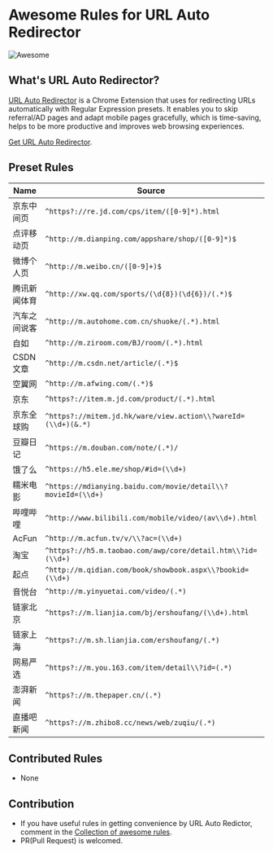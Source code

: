 # Awesome Rules for URL Auto Redirector

![Awesome](https://cdn.rawgit.com/sindresorhus/awesome/d7305f38d29fed78fa85652e3a63e154dd8e8829/media/badge.svg)

## What's URL Auto Redirector?

[URL Auto Redirector](https://urlautoredirector.github.io) is a Chrome Extension that uses for redirecting URLs automatically with Regular Expression presets. It enables you to skip referral/AD pages and adapt mobile pages gracefully, which is time-saving, helps to be more productive and improves web browsing experiences.

[Get URL Auto Redirector](https://urlautoredirector.github.io/docs.html#installation).

## Preset Rules

| Name | Source | Destination |
|------|--------|-------------|
| 京东中间页 | `^https?://re.jd.com/cps/item/([0-9]*).html` | `https://item.jd.com/$1.html` |
| 点评移动页 | `^http://m.dianping.com/appshare/shop/([0-9]*)$` | `http://www.dianping.com/shop/$1` |
| 微博个人页 | `^http://m.weibo.cn/([0-9]+)$` | `http://weibo.com/$1` |
| 腾讯新闻体育 | `^http://xw.qq.com/sports/(\d{8})(\d{6})/(.*)$` | `http://sports.qq.com/a/$1/$2.htm` |
| 汽车之间说客 | `^http://m.autohome.com.cn/shuoke/(.*).html` | `http://shuoke.autohome.com.cn/article/$1.html` |
| 自如 | `^http://m.ziroom.com/BJ/room/(.*).html` | `http://www.ziroom.com/z/vr/$1.html` |
| CSDN 文章 | `^http://m.csdn.net/article/(.*)$` | `http://www.csdn.net/article/$1` |
| 空翼网 | `^http://m.afwing.com/(.*)$` | `http://www.afwing.com/$1` |
| 京东 | `^https?://item.m.jd.com/product/(.*).html` | `http://item.jd.com/$1.html` |
| 京东全球购 | `^https?://mitem.jd.hk/ware/view.action\\?wareId=(\\d+)(&.*)` | `https://item.jd.hk/$2.html` |
| 豆瓣日记 | `^https://m.douban.com/note/(.*)/` | `https://www.douban.com/note/$1/` |
| 饿了么 | `^https://h5.ele.me/shop/#id=(\\d+)` | `https://www.ele.me/shop/$1` |
| 糯米电影 | `^https://mdianying.baidu.com/movie/detail\\?movieId=(\\d+)` | `https://www.nuomi.com/film/$1` |
| 哔哩哔哩 | `^http://www.bilibili.com/mobile/video/(av\\d+).html` | `http://www.bilibili.com/video/$1/` |
| AcFun | `^http://m.acfun.tv/v/\\?ac=(\\d+)` | `http://www.acfun.tv/v/ac$1` |
| 淘宝 | `^https?://h5.m.taobao.com/awp/core/detail.htm\\?id=(\\d+)` | `https://item.taobao.com/item.htm?id=$1` |
| 起点 | `^http://m.qidian.com/book/showbook.aspx\\?bookid=(\\d+)` | `http://book.qidian.com/info/$1` |
| 音悦台 | `^http://m.yinyuetai.com/video/(.*)` | `http://v.yinyuetai.com/video/$1` |
| 链家北京 | `^https?://m.lianjia.com/bj/ershoufang/(\\d+).html` | `http://bj.lianjia.com/ershoufang/$1.html` |
| 链家上海 | `^https?://m.sh.lianjia.com/ershoufang/(.*)` | `http://sh.lianjia.com/ershoufang/$1` |
| 网易严选 | `^https?://m.you.163.com/item/detail\\?id=(.*)` | `http://you.163.com/item/detail?id=$1` |
| 澎湃新闻 | `^https?://m.thepaper.cn/(.*)` | `http://www.thepaper.cn/$1` |
| 直播吧新闻 | `^https?://m.zhibo8.cc/news/web/zuqiu/(.*)` | `https://news.zhibo8.cc/zuqiu/$1` |

## Contributed Rules

* None

## Contribution

* If you have useful rules in getting convenience by URL Auto Redictor, comment in the [Collection of awesome rules](https://github.com/UrlAutoRedirector/UrlAutoRedirector/issues/17).
* PR(Pull Request) is welcomed.
